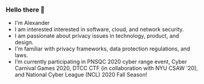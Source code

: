 ### Hello there 👋
- I'm Alexander
- I am interested interested in software, cloud, and network security. 
- I am passionate about privacy issues in technology, product, and design.
- I'm familiar with privacy frameworks, data protection regulations, and laws.
- I’m currently participating in PNSQC 2020 cyber range event, Cyber Carnival Games 2020, DTCC CTF (in collaboration with NYU CSAW '20), and National Cyber League (NCL) 2020 Fall Season!
